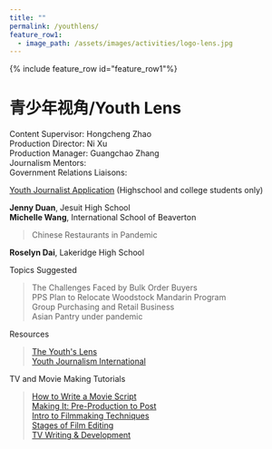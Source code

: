 ```yaml
---
title: ""
permalink: /youthlens/
feature_row1:
  - image_path: /assets/images/activities/logo-lens.jpg
---
```


{% include feature_row id="feature_row1"%}

# 青少年视角/Youth Lens

Content Supervisor: Hongcheng Zhao  
Production Director: Ni Xu  
Production Manager: Guangchao Zhang  
Journalism Mentors:  
Government Relations Liaisons:  

[Youth Journalist Application](https://docs.google.com/forms/d/e/1FAIpQLScK3ahKKd_XjBtZNlOqSQhaRgjLDolodXpg9dIBx3lLu3mbWg/viewform?usp=sf_link) (Highschool and college students only)


**Jenny Duan**, Jesuit High School  
**Michelle Wang**, International School of Beaverton  

> Chinese Restaurants in Pandemic  

**Roselyn Dai**, Lakeridge High School

>

Topics Suggested

> The Challenges Faced by Bulk Order Buyers  
> PPS Plan to Relocate Woodstock Mandarin Program  
> Group Purchasing and Retail Business  
> Asian Pantry under pandemic   

Resources

> [The Youth's Lens](https://theyouthslens.com/videography/)  
> [Youth Journalism International](http://www.youthjournalism.org/)  

TV and Movie Making Tutorials

> [How to Write a Movie Script](https://www.studiobinder.com/blog/how-to-write-a-screenplay/)  
> [Making It: Pre-Production to Post](https://www.studiobinder.com/making-it-s1/)  
> [Intro to Filmmaking Techniques](https://www.studiobinder.com/filmmaking-techniques/)  
> [Stages of Film Editing](https://www.studiobinder.com/blog/what-is-a-rough-cut-in-film/)  
> [TV Writing & Development](https://www.studiobinder.com/tv-writing/)  
